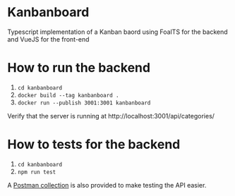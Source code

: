# Kanbanboard

Typescript implementation of a Kanban baord using FoalTS for the backend and VueJS for the front-end

# How to run the backend

1. `cd kanbanboard`
2. `docker build --tag kanbanboard .`
3. `docker run --publish 3001:3001 kanbanboard`

Verify that the server is running at http://localhost:3001/api/categories/

# How to tests for the backend

1. `cd kanbanboard`
2. `npm run test`

A [Postman collection](https://github.com/jorisvial/kanbanboard/blob/master/Kanbanboard%20Joris.postman_collection.json) is also provided to make testing the API easier.
